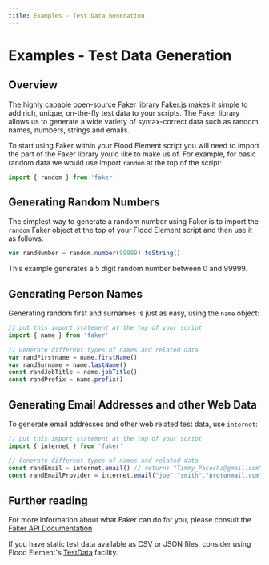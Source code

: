 ```yaml
---
title: Examples - Test Data Generation
---
```


# Examples - Test Data Generation

## Overview

The highly capable open-source Faker library [Faker.js](https://github.com/Marak/faker.js) makes it simple to add rich, unique, on-the-fly test data to your scripts.
The Faker library allows us to generate a wide variety of syntax-correct data such as random names, numbers, strings and emails.

To start using Faker within your Flood Element script you will need to import the part of the Faker library you'd like to make us of.
For example, for basic random data we would use import `random` at the top of the script:

```typescript
import { random } from 'faker'
```

## Generating Random Numbers

The simplest way to generate a random number using Faker is to import the `random` Faker object at the top of your Flood Element script and then use it as follows:

```typescript
var randNumber = random.number(99999).toString()
```
This example generates a 5 digit random number between 0 and 99999.

## Generating Person Names

Generating random first and surnames is just as easy, using the `name` object:

```typescript
// put this import statement at the top of your script
import { name } from 'faker'

// Generate different types of names and related data
var randFirstname = name.firstName()
var randSurname = name.lastName()
const randJobTitle = name.jobTitle()
const randPrefix = name.prefix()
```

## Generating Email Addresses and other Web Data

To generate email addresses and other web related test data, use `internet`:

```typescript
// put this import statement at the top of your script
import { internet } from 'faker'

// Generate different types of names and related data
const randEmail = internet.email() // returns "Timmy_Pacocha@gmail.com"
const randEmailProvider = internet.email("joe","smith","protonmail.com") // returns "joe.smith@protonmail.com"
```

## Further reading

For more information about what Faker can do for you, please consult the [Faker API Documentation](https://github.com/Marak/faker.js#api)

If you have static test data available as CSV or JSON files, consider using Flood Element's [TestData](./examples_test_data.md) facility.
